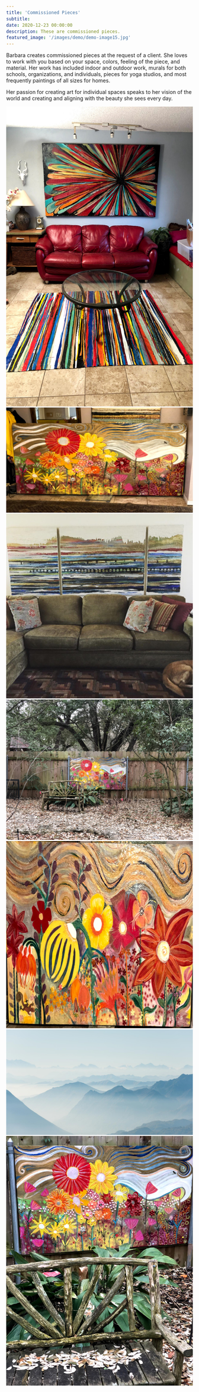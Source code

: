 ```yaml
---
title: 'Commissioned Pieces'
subtitle:
date: 2020-12-23 00:00:00
description: These are commissioned pieces.
featured_image: '/images/demo/demo-image15.jpg'
---
```



Barbara creates commissioned pieces at the request of a client. She loves to work with you based on your space, colors, feeling of the piece, and material. Her work has included indoor and outdoor work, murals for both schools, organizations, and individuals, pieces for yoga studios, and most frequently paintings of all sizes for homes. 

Her passion for creating art for individual spaces speaks to her vision of the world and creating and aligning with the beauty she sees every day. 


<div class="gallery" data-columns="3">
	<img src="/images/demo/portrait_commission.jpg">
	<img src="/images/demo/landscape_commission.jpg">
	<img src="/images/demo/square3_commission.jpg">
	<img src="/images/demo/square2_commission.jpg">
	<img src="/images/demo/square_commission.jpg">
	<img src="/images/demo/demo-landscape-2.jpg">
	<img src="/images/demo/portrait2_commission.jpg">
</div>